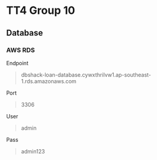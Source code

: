 # TT4 Group 10
## Database
### AWS RDS

Endpoint
>dbshack-loan-database.cywxthrilvw1.ap-southeast-1.rds.amazonaws.com

Port
>3306

User
>admin

Pass
>admin123